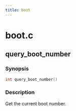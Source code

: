 ```yaml
---
title: boot
---
```

# boot.c

## query_boot_number

### Synopsis

```c
int query_boot_number()
```

### Description

Get the current boot number.

